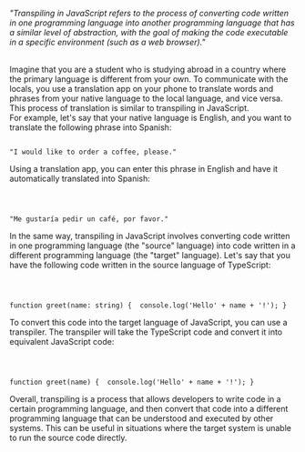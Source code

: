 _"Transpiling in JavaScript refers to the process of converting code written in one programming language into another programming language that has a similar level of abstraction, with the goal of making the code executable in a specific environment (such as a web browser)."_

<br/>
Imagine that you are a student who is studying abroad in a country where the primary language is different from your own. To communicate with the locals, you use a translation app on your phone to translate words and phrases from your native language to the local language, and vice versa. This process of translation is similar to transpiling in JavaScript.

<br/>
For example, let's say that your native language is English, and you want to translate the following phrase into Spanish:

<Code language='javascript'>

"I would like to order a coffee, please."
</Code>

Using a translation app, you can enter this phrase in English and have it automatically translated into Spanish:

<Code language='javascript'>

"Me gustaría pedir un café, por favor."
</Code>

In the same way, transpiling in JavaScript involves converting code written in one programming language (the "source" language) into code written in a different programming language (the "target" language). Let's say that you have the following code written in the source language of TypeScript:

<Code language='javascript'>

function greet(name: string) {
&nbsp;console.log('Hello' + name + '!');
}
</Code>

To convert this code into the target language of JavaScript, you can use a transpiler. The transpiler will take the TypeScript code and convert it into equivalent JavaScript code:

<Code language='javascript'>

function greet(name) {
&nbsp;console.log('Hello' + name + '!');
}
</Code>

Overall, transpiling is a process that allows developers to write code in a certain programming language, and then convert that code into a different programming language that can be understood and executed by other systems. This can be useful in situations where the target system is unable to run the source code directly.

